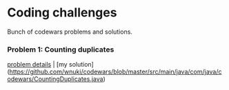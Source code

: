 # Coding challenges
Bunch of codewars problems and solutions.

### Problem 1: Counting duplicates
[problem details](https://www.codewars.com/kata/54bf1c2cd5b56cc47f0007a1) | [my solution] (https://github.com/wnuki/codewars/blob/master/src/main/java/com/java/codewars/CountingDuplicates.java)
